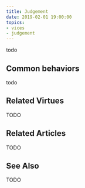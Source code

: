 ```yaml
---
title: Judgement
date: 2019-02-01 19:00:00
topics: 
- vices
- judgement
---
```


todo


## Common behaviors
todo

## Related Virtues
TODO

## Related Articles
TODO

## See Also
TODO
